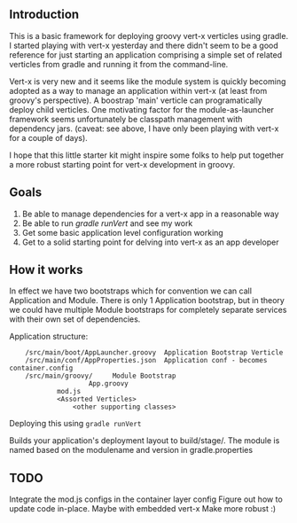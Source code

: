## Introduction

This is a basic framework for deploying groovy vert-x verticles using gradle. I started playing with vert-x yesterday and there didn't seem to be a good reference for just starting an application comprising a simple set of related verticles from gradle and running it from the command-line.

Vert-x is very new and it seems like the module system is quickly becoming adopted as a way to manage an application within vert-x (at least from groovy's perspective). A boostrap 'main' verticle can programatically deploy child verticles. One motivating factor for the module-as-launcher framework seems unfortunately be classpath management with dependency jars.  (caveat: see above, I have only been playing with vert-x for a couple of days).

I hope that this little starter kit might inspire some folks to help put together a more robust starting point for vert-x development in groovy.



## Goals
1. Be able to manage dependencies for a vert-x app in a reasonable way
2. Be able to run *gradle runVert* and see my work
3. Get some basic application level configuration working
4. Get to a solid starting point for delving into vert-x as an app developer


## How it works

In effect we have two bootstraps which for convention we can call Application and Module.
There is only 1 Application bootstrap, but in theory we could have multiple Module bootstraps for completely separate services with their own set of dependencies.

Application structure:
```
    /src/main/boot/AppLauncher.groovy  Application Bootstrap Verticle
    /src/main/conf/AppProperties.json  Application conf - becomes container.config
    /src/main/groovy/     Module Bootstrap
                    App.groovy	
		    mod.js
		    <Assorted Verticles>
	            <other supporting classes>
```
 
 Deploying this using
 `gradle runVert`
 
 Builds your application's deployment layout to build/stage/. The module is named based on the modulename and version in gradle.properties
 
## TODO
Integrate the mod.js configs in the container layer config
Figure out how to update code in-place. Maybe with embedded vert-x
Make more robust :)

 



